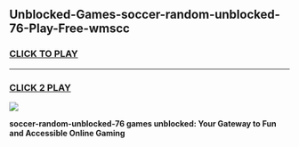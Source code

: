 
## Unblocked-Games-soccer-random-unblocked-76-Play-Free-wmscc
<h3>
<a href="https://premium76.site?title=soccer-random-unblocked-76&ref=10A">CLICK TO PLAY</a></h3>
<hr>

<h3>
<a href="https://premium76.site?title=soccer-random-unblocked-76&ref=10A">CLICK 2 PLAY</a>
  
</h3>

<a href="https://premium76.site?title=soccer-random-unblocked-76&ref=10A"><img src="https://clearcache.store/games.png"></a>


**soccer-random-unblocked-76 games unblocked: Your Gateway to Fun and Accessible Online Gaming**
